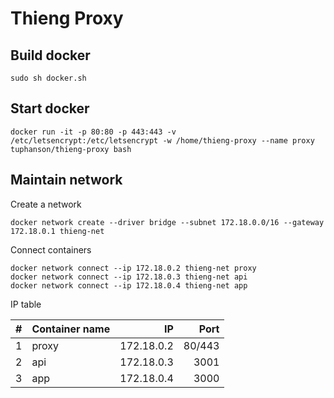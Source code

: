 # Thieng Proxy

## Build docker

```
sudo sh docker.sh
```

## Start docker

```
docker run -it -p 80:80 -p 443:443 -v /etc/letsencrypt:/etc/letsencrypt -w /home/thieng-proxy --name proxy tuphanson/thieng-proxy bash
```

## Maintain network

Create a network
  
```
docker network create --driver bridge --subnet 172.18.0.0/16 --gateway 172.18.0.1 thieng-net
```

Connect containers

```
docker network connect --ip 172.18.0.2 thieng-net proxy
docker network connect --ip 172.18.0.3 thieng-net api
docker network connect --ip 172.18.0.4 thieng-net app
```

IP table


| # | Container name | IP           | Port   |
| - | -------------- | ----------:| ------:|
| 1 | proxy          | 172.18.0.2 | 80/443 |
| 2 | api            | 172.18.0.3 | 3001   |
| 3 | app            | 172.18.0.4 | 3000   |
  